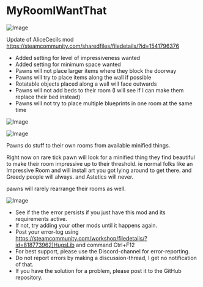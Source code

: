 # MyRoomIWantThat

![Image](https://i.imgur.com/buuPQel.png)

Update of AliceCecils mod
https://steamcommunity.com/sharedfiles/filedetails/?id=1541796376

- Added setting for level of impressiveness wanted
- Added setting for minimum space wanted
- Pawns will not place larger items where they block the doorway
- Pawns will try to place items along the wall if possible
- Rotatable objects placed along a wall will face outwards
- Pawns will not add beds to their room (I will see if I can make them replace their bed instead)
- Pawns will not try to place multiple blueprints in one room at the same time

![Image](https://i.imgur.com/pufA0kM.png)

	
![Image](https://i.imgur.com/Z4GOv8H.png)

Pawns do stuff to their own rooms from available minified things.


Right now on rare tick pawn will look for a minified thing they find beautiful to make their room impressive up to their threshold. 
ie normal folks like an Impressive Room and will install art you got lying around to get there. 
and Greedy people will always. 
and Astetics will never.

pawns will rarely rearrange their rooms as well.

![Image](https://i.imgur.com/PwoNOj4.png)



-  See if the the error persists if you just have this mod and its requirements active.
-  If not, try adding your other mods until it happens again.
-  Post your error-log using https://steamcommunity.com/workshop/filedetails/?id=818773962]HugsLib and command Ctrl+F12
-  For best support, please use the Discord-channel for error-reporting.
-  Do not report errors by making a discussion-thread, I get no notification of that.
-  If you have the solution for a problem, please post it to the GitHub repository.





